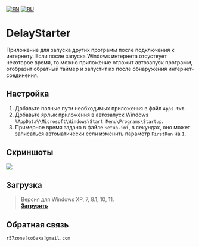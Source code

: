 ﻿[![EN](https://user-images.githubusercontent.com/9499881/33184537-7be87e86-d096-11e7-89bb-f3286f752bc6.png)](https://github.com/r57zone/DelayStarter/) 
[![RU](https://user-images.githubusercontent.com/9499881/27683795-5b0fbac6-5cd8-11e7-929c-057833e01fb1.png)](https://github.com/r57zone/DelayStarter/blob/master/README.RU.md) 

# DelayStarter
Приложение для запуска других программ после подключения к интернету. Если после запуска Windows интернета отсуствует некоторое время, то можно приложение отложит автозапуск программ, отобразит обратный таймер и запустит их после обнаружения интернет-соединения.

## Настройка
1. Добавьте полные пути необходимых приложения в файл `Apps.txt`.
2. Добавьте ярлык приложения в автозапуск Windows `%AppData%\Microsoft\Windows\Start Menu\Programs\Startup`.
3. Примерное время задано в файле `Setup.ini`, в секундах, оно может записаться автоматически если изменить параметр `FirstRun` на `1`.

## Скриншоты
![](https://github.com/user-attachments/assets/cee6911c-ce54-4889-af96-5e21daf070c3)

## Загрузка
>Версия для Windows XP, 7, 8.1, 10, 11.<br>
**[Загрузить](https://github.com/r57zone/DelayStarter/releases)**

## Обратная связь
`r57zone[собака]gmail.com`